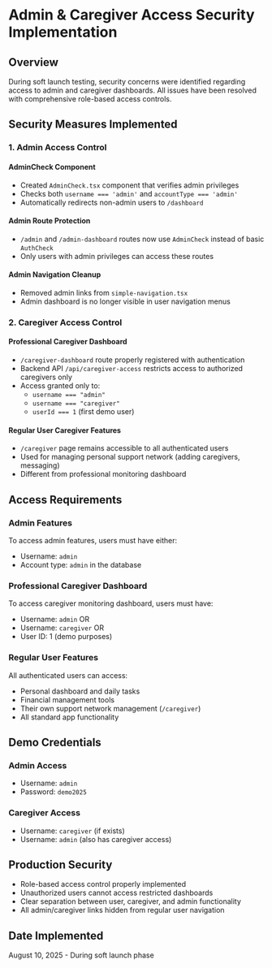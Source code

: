# Admin & Caregiver Access Security Implementation

## Overview
During soft launch testing, security concerns were identified regarding access to admin and caregiver dashboards. All issues have been resolved with comprehensive role-based access controls.

## Security Measures Implemented

### 1. Admin Access Control
#### AdminCheck Component
- Created `AdminCheck.tsx` component that verifies admin privileges
- Checks both `username === 'admin'` and `accountType === 'admin'`
- Automatically redirects non-admin users to `/dashboard`

#### Admin Route Protection
- `/admin` and `/admin-dashboard` routes now use `AdminCheck` instead of basic `AuthCheck`
- Only users with admin privileges can access these routes

#### Admin Navigation Cleanup
- Removed admin links from `simple-navigation.tsx`
- Admin dashboard is no longer visible in user navigation menus

### 2. Caregiver Access Control
#### Professional Caregiver Dashboard
- `/caregiver-dashboard` route properly registered with authentication
- Backend API `/api/caregiver-access` restricts access to authorized caregivers only
- Access granted only to:
  - `username === "admin"`
  - `username === "caregiver"`
  - `userId === 1` (first demo user)

#### Regular User Caregiver Features
- `/caregiver` page remains accessible to all authenticated users
- Used for managing personal support network (adding caregivers, messaging)
- Different from professional monitoring dashboard

## Access Requirements

### Admin Features
To access admin features, users must have either:
- Username: `admin` 
- Account type: `admin` in the database

### Professional Caregiver Dashboard
To access caregiver monitoring dashboard, users must have:
- Username: `admin` OR
- Username: `caregiver` OR
- User ID: 1 (demo purposes)

### Regular User Features
All authenticated users can access:
- Personal dashboard and daily tasks
- Financial management tools
- Their own support network management (`/caregiver`)
- All standard app functionality

## Demo Credentials
### Admin Access
- Username: `admin`
- Password: `demo2025`

### Caregiver Access
- Username: `caregiver` (if exists)
- Username: `admin` (also has caregiver access)

## Production Security
- Role-based access control properly implemented
- Unauthorized users cannot access restricted dashboards
- Clear separation between user, caregiver, and admin functionality
- All admin/caregiver links hidden from regular user navigation

## Date Implemented
August 10, 2025 - During soft launch phase